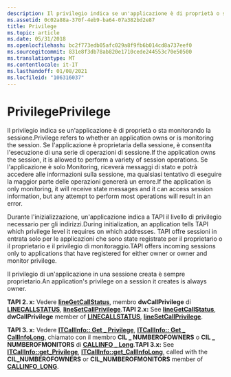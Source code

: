 ```yaml
---
description: Il privilegio indica se un'applicazione è di proprietà o sta monitorando la sessione.
ms.assetid: 0c02a88a-370f-4eb9-ba64-07a382bd2e87
title: Privilege
ms.topic: article
ms.date: 05/31/2018
ms.openlocfilehash: bc2f773edb05afc029a8f9fb6b014cd8a737eef0
ms.sourcegitcommit: 831e8f3db78ab820e1710cede244553c70e50500
ms.translationtype: MT
ms.contentlocale: it-IT
ms.lasthandoff: 01/08/2021
ms.locfileid: "106316037"
---
```

# <a name="privilege"></a><span data-ttu-id="c9c82-103">Privilege</span><span class="sxs-lookup"><span data-stu-id="c9c82-103">Privilege</span></span>

<span data-ttu-id="c9c82-104">Il privilegio indica se un'applicazione è di proprietà o sta monitorando la sessione.</span><span class="sxs-lookup"><span data-stu-id="c9c82-104">Privilege refers to whether an application owns or is monitoring the session.</span></span> <span data-ttu-id="c9c82-105">Se l'applicazione è proprietaria della sessione, è consentita l'esecuzione di una serie di operazioni di sessione.</span><span class="sxs-lookup"><span data-stu-id="c9c82-105">If the application owns the session, it is allowed to perform a variety of session operations.</span></span> <span data-ttu-id="c9c82-106">Se l'applicazione è solo Monitoring, riceverà messaggi di stato e potrà accedere alle informazioni sulla sessione, ma qualsiasi tentativo di eseguire la maggior parte delle operazioni genererà un errore.</span><span class="sxs-lookup"><span data-stu-id="c9c82-106">If the application is only monitoring, it will receive state messages and it can access session information, but any attempt to perform most operations will result in an error.</span></span>

<span data-ttu-id="c9c82-107">Durante l'inizializzazione, un'applicazione indica a TAPI il livello di privilegio necessario per gli indirizzi.</span><span class="sxs-lookup"><span data-stu-id="c9c82-107">During initialization, an application tells TAPI which privilege level it requires on which addresses.</span></span> <span data-ttu-id="c9c82-108">TAPI offre sessioni in entrata solo per le applicazioni che sono state registrate per il proprietario o il proprietario e il privilegio di monitoraggio.</span><span class="sxs-lookup"><span data-stu-id="c9c82-108">TAPI offers incoming sessions only to applications that have registered for either owner or owner and monitor privilege.</span></span>

<span data-ttu-id="c9c82-109">Il privilegio di un'applicazione in una sessione creata è sempre proprietario.</span><span class="sxs-lookup"><span data-stu-id="c9c82-109">An application's privilege on a session it creates is always owner.</span></span>

<span data-ttu-id="c9c82-110">**TAPI 2. x:** Vedere [**lineGetCallStatus**](/windows/win32/api/tapi/nf-tapi-linegetcallstatus), membro **dwCallPrivilege** di [**LINECALLSTATUS**](/windows/win32/api/tapi/ns-tapi-linecallstatus), [**lineSetCallPrivilege**](/windows/win32/api/tapi/nf-tapi-linesetcallprivilege).</span><span class="sxs-lookup"><span data-stu-id="c9c82-110">**TAPI 2.x:** See [**lineGetCallStatus**](/windows/win32/api/tapi/nf-tapi-linegetcallstatus), **dwCallPrivilege** member of [**LINECALLSTATUS**](/windows/win32/api/tapi/ns-tapi-linecallstatus), [**lineSetCallPrivilege**](/windows/win32/api/tapi/nf-tapi-linesetcallprivilege).</span></span>

<span data-ttu-id="c9c82-111">**TAPI 3. x:** Vedere [**ITCallInfo:: Get \_ Privilege**](/windows/desktop/api/tapi3if/nf-tapi3if-itcallinfo-get_privilege), [**ITCallInfo:: Get \_ CallInfoLong**](/windows/desktop/api/tapi3if/nf-tapi3if-itcallinfo-get_callinfolong), chiamato con il membro **CIL \_ NUMBEROFOWNERS** o **CIL \_ NUMBEROFMONITORS** di [**CALLINFO \_ Long**](/windows/desktop/api/Tapi3if/ne-tapi3if-callinfo_long).</span><span class="sxs-lookup"><span data-stu-id="c9c82-111">**TAPI 3.x:** See [**ITCallInfo::get\_Privilege**](/windows/desktop/api/tapi3if/nf-tapi3if-itcallinfo-get_privilege), [**ITCallInfo::get\_CallInfoLong**](/windows/desktop/api/tapi3if/nf-tapi3if-itcallinfo-get_callinfolong), called with the **CIL\_NUMBEROFOWNERS** or **CIL\_NUMBEROFMONITORS** member of [**CALLINFO\_LONG**](/windows/desktop/api/Tapi3if/ne-tapi3if-callinfo_long).</span></span>

 

 
